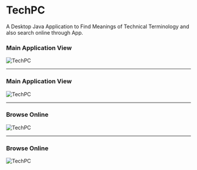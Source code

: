 # TechPC
A Desktop Java Application to Find Meanings of Technical Terminology and also search online through App.

### Main Application View
![TechPC](http://rohithvutnoor.com/images/project/TPCfound.png)

---

### Main Application View
![TechPC](http://rohithvutnoor.com/images/project/TPCnotFound.png)

---

### Browse Online
![TechPC](http://rohithvutnoor.com/images/project/TPCbrowse1.JPG)

---

### Browse Online
![TechPC](http://rohithvutnoor.com/images/project/TPCbrowse2.png)
